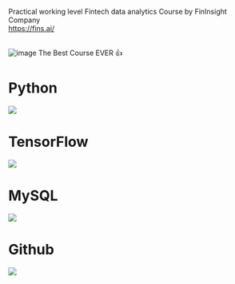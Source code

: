Practical working level Fintech data analytics Course by FinInsight Company <br>
https://fins.ai/ <br><br>

![image](https://github.com/baikAnalyst/Seoul_Software_Academy/assets/144884963/93e656ab-caa3-4350-870f-f8cd8a236d3a)
The Best Course EVER 👍


# Python
<img src="https://img.shields.io/badge/Python-3776AB?style=for-the-badge&logo=Python&logoColor=white">

# TensorFlow
<img src="https://img.shields.io/badge/TensorFlow-FF6F00?style=for-the-badge&logo=TensorFlow&logoColor=white">

# MySQL
<img src="https://img.shields.io/badge/mysql-4479A1?style=for-the-badge&logo=mysql&logoColor=white">

# Github
<img src="https://img.shields.io/badge/github-181717?style=for-the-badge&logo=github&logoColor=white">


